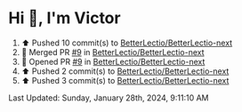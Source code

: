 <h1>Hi 👋, I'm Victor </h1>

<!--RECENT_ACTIVITY:start-->
1. ⬆️ Pushed 10 commit(s) to [BetterLectio/BetterLectio-next](https://github.com/BetterLectio/BetterLectio-next)<br>
2. 🎉 Merged PR [#9](https://github.com/BetterLectio/BetterLectio-next/pull/9) in [BetterLectio/BetterLectio-next](https://github.com/BetterLectio/BetterLectio-next)<br>
3. 💪 Opened PR [#9](https://github.com/BetterLectio/BetterLectio-next/pull/9) in [BetterLectio/BetterLectio-next](https://github.com/BetterLectio/BetterLectio-next)<br>
4. ⬆️ Pushed 2 commit(s) to [BetterLectio/BetterLectio-next](https://github.com/BetterLectio/BetterLectio-next)<br>
5. ⬆️ Pushed 3 commit(s) to [BetterLectio/BetterLectio-next](https://github.com/BetterLectio/BetterLectio-next)<br>
<!--RECENT_ACTIVITY:end-->

<!--RECENT_ACTIVITY:last_update-->
Last Updated: Sunday, January 28th, 2024, 9:11:10 AM
<!--RECENT_ACTIVITY:last_update_end-->
